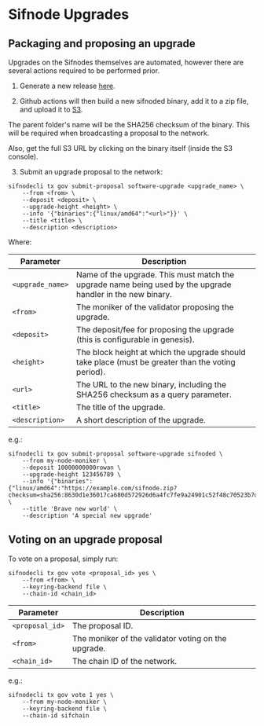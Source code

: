 # Sifnode Upgrades

## Packaging and proposing an upgrade

Upgrades on the Sifnodes themselves are automated, however there are several actions required to be performed prior.

1. Generate a new release [here](https://github.com/Sifchain/sifnode/releases).

2. Github actions will then build a new sifnoded binary, add it to a zip file, and upload it to [S3](https://s3.console.aws.amazon.com/s3/buckets/finance.sifchain.release?region=us-west-2&tab=objects).

The parent folder's name will be the SHA256 checksum of the binary. This will be required when broadcasting a proposal to the network. 

Also, get the full S3 URL by clicking on the binary itself (inside the S3 console).  

3. Submit an upgrade proposal to the network:

```
sifnodecli tx gov submit-proposal software-upgrade <upgrade_name> \
    --from <from> \
    --deposit <deposit> \
    --upgrade-height <height> \
    --info '{"binaries":{"linux/amd64":"<url>"}}' \
    --title <title> \
    --description <description>
```

Where:

| Parameter | Description |
|-----------|-------------|
| `<upgrade_name>` | Name of the upgrade. This must match the upgrade name being used by the upgrade handler in the new binary. |
| `<from>` | The moniker of the validator proposing the upgrade. |
| `<deposit>` | The deposit/fee for proposing the upgrade (this is configurable in genesis). |
| `<height>` | The block height at which the upgrade should take place (must be greater than the voting period). |
| `<url>` | The URL to the new binary, including the SHA256 checksum as a query parameter. |
| `<title>` | The title of the upgrade. |
| `<description>` | A short description of the upgrade. |

e.g.:

```
sifnodecli tx gov submit-proposal software-upgrade sifnoded \
    --from my-node-moniker \
    --deposit 10000000000rowan \
    --upgrade-height 123456789 \
    --info '{"binaries":{"linux/amd64":"https://example.com/sifnode.zip?checksum=sha256:8630d1e36017ca680d572926d6a4fc7fe9a24901c52f48c70523b7d44ad0cfb2"}}' \
    --title 'Brave new world' \
    --description 'A special new upgrade'
```

## Voting on an upgrade proposal

To vote on a proposal, simply run:

```
sifnodecli tx gov vote <proposal_id> yes \
    --from <from> \
    --keyring-backend file \
    --chain-id <chain_id>
```

| Parameter | Description |
|-----------|-------------|
| `<proposal_id>` | The proposal ID. |
| `<from>` | The moniker of the validator voting on the upgrade. |
| `<chain_id>` | The chain ID of the network. |

e.g.:
 
```
sifnodecli tx gov vote 1 yes \
    --from my-node-moniker \
    --keyring-backend file \
    --chain-id sifchain
```
